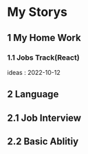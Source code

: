 # My Storys

## 1 My Home Work

### 1.1 Jobs Track(React)  
ideas : 2022-10-12


## 2 Language

## 2.1 Job Interview

## 2.2 Basic Ablitiy
